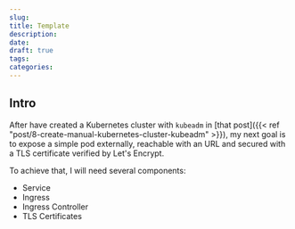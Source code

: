 ```yaml
---
slug: 
title: Template
description: 
date: 
draft: true
tags: 
categories:
---
```


## Intro

After have created a Kubernetes cluster with `kubeadm` in [that post]({{< ref "post/8-create-manual-kubernetes-cluster-kubeadm" >}}), my next goal is to expose a simple pod externally, reachable with an URL and secured with a TLS certificate verified by Let's Encrypt.

To achieve that, I will need several components:
- Service
- Ingress
- Ingress Controller
- TLS Certificates

###